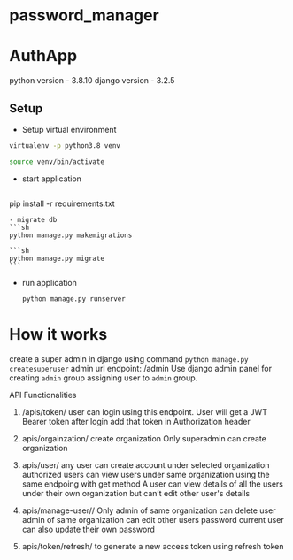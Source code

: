 # password_manager

# AuthApp

python version - 3.8.10
django version - 3.2.5


## Setup
  - Setup virtual environment
  ```sh
  virtualenv -p python3.8 venv
  ```

   ```sh
  source venv/bin/activate
  ```

  - start application
    ```sh
  pip install -r requirements.txt
  ```
  - migrate db
  ```sh
  python manage.py makemigrations
  ```
    ```sh
    python manage.py migrate
    ```
  - run application

    ```sh
    python manage.py runserver
    ```

# How it works

create a super admin in django using command
`python manage.py createsuperuser`
admin url endpoint: /admin
Use django admin panel for
creating `admin` group
assigning user to `admin` group.


API Functionalities

1. /apis/token/
user can login using this endpoint. User will get a JWT Bearer token after login
add that token in Authorization header

2. apis/orgainzation/
create organization
Only superadmin can create organization

3. apis/user/
any user can create account under selected organization
authorized users can view users under same organization using the same endpoing with get method
A user can view details of all the users under their own organization but can’t edit other user's details

4. apis/manage-user/<user-id>/ 
Only admin of same organization can delete user
admin of same organization can edit other users password current user can also update their own password

 
5. apis/token/refresh/
to generate a new access token using refresh token